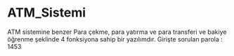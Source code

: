 # ATM_Sistemi
ATM sistemine benzer Para çekme, para yatırma ve para transferi ve bakiye öğrenme şeklinde 4 fonksiyona sahip bir yazılımdır.
 Girişte sorulan parola : 1453
